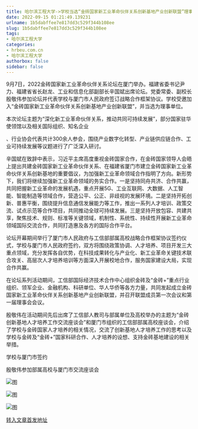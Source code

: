 ```yaml
---
title: 哈尔滨工程大学->学校当选“金砖国家新工业革命伙伴关系创新基地产业创新联盟”理事单位 | hrbeu.com.cn
date: 2022-09-15 01:21:49.139231
urlname: 1b5dabffee7e817dd3c529f344b108ee
slug: 1b5dabffee7e817dd3c529f344b108ee
tags: 
- 哈尔滨工程大学
categories:
- hrbeu.com.cn
- 哈尔滨工程大学
authorbox: false
sidebar: false
---
```

9月7日，2022金砖国家新工业革命伙伴关系论坛在厦门举办。福建省委书记尹力、福建省省长赵龙、工业和信息化部副部长辛国斌出席论坛。党委常委、副校长殷敬伟参加论坛并代表学校与厦门市人民政府签订战略合作框架协议。学校受邀加入“金砖国家新工业革命伙伴关系创新基地产业创新联盟”，并当选为理事单位。

本次论坛主题为“深化新工业革命伙伴关系，推动共同可持续发展”，部分国家驻华使领馆以及相关国际组织、知名企业
<!--more-->
、行业协会代表共计300余人参会，围绕产业数字化转型、产业链供应链合作、工业可持续发展等议题进行了广泛深入研讨。

辛国斌在致辞中表示，习近平主席高度重视金砖国家合作，在金砖国家领导人会晤上提出共建金砖国家新工业革命伙伴关系、在福建省厦门市建立金砖国家新工业革命伙伴关系创新基地的重要倡议，为加强新工业革命领域合作指明了方向。新形势下，我们将继续加强新工业革命领域的务实合作。一是坚持同舟共济、合作共赢，共同把握新工业革命的发展机遇，重点开展5G、工业互联网、大数据、人工智能、智能制造等领域合作，营造公平、公正、非歧视的发展环境。二是坚持开拓创新、普惠平衡，围绕提升信息通信发展能力等工作，推出一系列人才培训、政策交流、试点示范等合作项目，共同推动全球可持续发展。三是坚持开放包容、共建共享，聚焦技术、规则、标准等关键领域，机制性、系统性、持续性开展新工业革命领域国际交流合作，共同打造惠及各方的国际合作平台。

论坛开幕期间举行了厦门市人民政府与工信部部属高校战略合作框架协议签约仪式，学校与厦门市人民政府签约，双方将围绕政策协调、人才培养、项目开发三大重点领域，充分发挥各自优势，在科技成果转化与产业化、新工业革命关键技术联合攻关、高层次人才培养培训等方面深入开展校地合作，服务国家建设大局，实现合作共赢。

在论坛系列活动期间，工信部国际经济技术合作中心组织金砖及“金砖+”重点行业组织、领军企业、金融机构、科研单位、华人华侨等各方力量，共同发起成立金砖国家新工业革命伙伴关系创新基地产业创新联盟，并召开联盟成员第一次会议和第一届理事会会议。

殷敬伟在活动期间先后出席了工信部人教司与部属单位及高校举办的主题为“金砖创新基地人才培养工作交流座谈会”和厦门市组织的工信部部属高校座谈会，介绍了学校与金砖国家人才培养的相关情况，交流了创新基地人才培养工作的思考以及学校与金砖及“金砖+”国家科研合作、人才培养的设想、支持金砖基地建设的相关举措。

学校与厦门市签约

殷敬伟参加部属高校与厦门市交流座谈会

![图](http://gongxue.cn/__local/A/F7/C4/24E407BBCBCDC71360060C99B60_FDDC9D24_23BC7.jpg)

![图](http://gongxue.cn/__local/6/C5/8C/C7351CFABB7337931504520F9AB_948889C0_2E35B.jpg)

![图](http://gongxue.cn/__local/F/E4/CB/ADA0E7DAC2B22473285887775F3_EE6C7DA9_201F9.jpg)

[转入文章首发地址](http://gongxue.cn/info/1141/72863.htm)